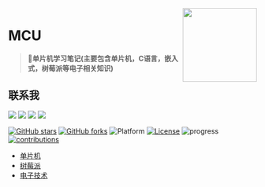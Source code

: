 <img align="right" height="150" src="https://ws1.sinaimg.cn/large/006DGX4tly1fv75dwikuqj30bx06oq4z.jpg">

# MCU

>:rocket:**单片机学习笔记(主要包含单片机，C语言，嵌入式，树莓派等电子相关知识)**

## 联系我

[![](https://wangchujiang.com/sb/ico/qq.svg)](http://wpa.qq.com/msgrd?v=3&uin=3433951572&site=qq&menu=yes) [![](https://wangchujiang.com/sb/ico/group.svg)](https://jq.qq.com/?_wv=1027&k=5MttUBq) [![](https://wangchujiang.com/sb/ico/linux.svg)](https://www.bingyublog.com) [![](https://wangchujiang.com/sb/ico/email.svg)](mailto:xzhxpx@qq.com)

[![GitHub stars](https://img.shields.io/github/stars/lengyue1024/MCU.svg)](https://github.com/lengyue1024/MCU/stargazers)
[![GitHub forks](https://img.shields.io/github/forks/lengyue1024/MCU.svg)](https://github.com/lengyue1024/MCU/network/members)
![Platform](https://img.shields.io/badge/platform-markdown-red.svg)
[![License](https://img.shields.io/badge/license-CC%204.0-blue.svg)](https://creativecommons.org/licenses/by/4.0/)
![progress](https://img.shields.io/badge/progress-developing-yellow.svg)
[![contributions](https://img.shields.io/badge/contributions-welcome-green.svg)](https://github.com/lengyue1024/MCU/pulls)  

- [单片机](./单片机)
- [树莓派](./树莓派)
- [电子技术](./电子技术)
